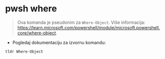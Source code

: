 # pwsh where

> Ova komanda je pseudonim za `Where-Object`.
> Više informacija: <https://learn.microsoft.com/powershell/module/microsoft.powershell.core/where-object>.

- Pogledaj dokumentaciju za izvornu komandu:

`tldr Where-Object`
